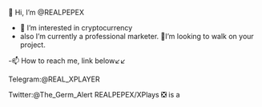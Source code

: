 👋 Hi, I’m @REALPEPEX

- 👀 I’m interested in cryptocurrency
- also I’m currently a professional marketer.
 💞️I’m looking to walk on your project.

 -📫 How to reach me, link below↙️↙️
 
 Telegram:@REAL_XPLAYER
 
Twitter:@The_Germ_Alert REALPEPEX/XPlays ❎ is a
